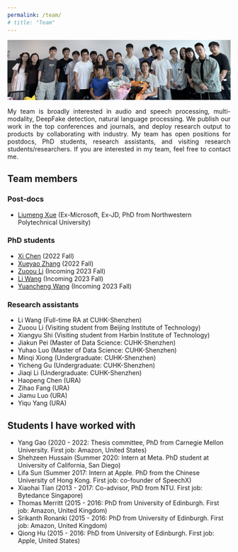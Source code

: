 ```yaml
---
permalink: /team/
# title: "Team"
---
```


<!-- # Team Profile -->

![Team](../images/team.jpg)
<div align="justify">
My team is broadly interested in audio and speech processing, multi-modality, DeepFake detection, natural language processing. We publish our work in the top conferences and journals, and deploy research output to products by collaborating with industry. My team has open positions for postdocs, PhD students, research assistants, and visiting research students/researchers. If you are interested in my team, feel free to contact me.
</div>

## Team members

### Post-docs

- [Liumeng Xue](https://scholar.google.com/citations?user=KNqxVT0AAAAJ&hl=en) (Ex-Microsoft, Ex-JD, PhD from Northwestern Polytechnical University)

### PhD students

- [Xi Chen](https://chenx17.github.io/) (2022 Fall)
- [Xueyao Zhang](https://www.zhangxueyao.com/) (2022 Fall)
- [Zuoou Li](https://leo9344.github.io/) (Incoming 2023 Fall)
- [Li Wang](https://wwwwwli.github.io/) (Incoming 2023 Fall)
- [Yuancheng Wang](https://arxiv.org/abs/2304.00830) (Incoming 2023 Fall)

### Research assistants

- Li Wang (Full-time RA at CUHK-Shenzhen)
- Zuoou Li (Visiting student from Beijing Institute of Technology)
- Xiangyu Shi (Visiting student from Harbin Institute of Technology)
- Jiakun Pei (Master of Data Science: CUHK-Shenzhen)
- Yuhao Luo (Master of Data Science: CUHK-Shenzhen)
- Minqi Xiong (Undergraduate: CUHK-Shenzhen)
- Yicheng Gu (Undergraduate: CUHK-Shenzhen)
- Jiaqi Li (Undergraduate: CUHK-Shenzhen)
- Haopeng Chen (URA)
- Zihao Fang (URA)
- Jiamu Luo (URA)
- Yiqu Yang (URA)

## Students I have worked with

- Yang Gao (2020 - 2022: Thesis committee, PhD from Carnegie Mellon University. First job: Amazon, United States)
- Shehzeen Hussain (Summer 2020: Intern at Meta. PhD student at University of California, San Diego)
- Lifa Sun (Summer 2017: Intern at Apple. PhD from the Chinese University of Hong Kong. First job: co-founder of SpeechX)
- Xiaohai Tian (2013 - 2017: Co-advisor, PhD from NTU. First job: Bytedance Singapore)
- Thomas Merritt (2015 - 2016: PhD from University of Edinburgh. First job: Amazon, United Kingdom)
- Srikanth Ronanki (2015 - 2016: PhD from University of Edinburgh. First job: Amazon, United Kingdom)
- Qiong Hu (2015 - 2016: PhD from University of Edinburgh. First job: Apple, United States)
